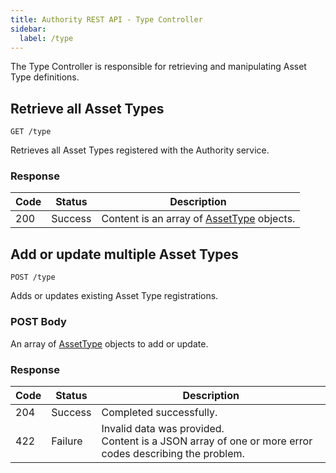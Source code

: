 ```yaml
---
title: Authority REST API - Type Controller
sidebar:
  label: /type
---
```


The Type Controller is responsible for retrieving and manipulating Asset Type definitions.

## Retrieve all Asset Types

`GET /type`

Retrieves all Asset Types registered with the Authority service.

### Response

| Code | Status  | Description |
|------|---------|-------------|
| 200  | Success | Content is an array of [AssetType](../../proto/authority/#assettype) objects. |

## Add or update multiple Asset Types

`POST /type`

Adds or updates existing Asset Type registrations.

### POST Body

An array of [AssetType](../../proto/authority/#assettype) objects to add or update.

### Response

| Code | Status  | Description |
|------|---------|-------------|
| 204  | Success | Completed successfully. |
| 422  | Failure | Invalid data was provided.<br>Content is a JSON array of one or more error codes describing the problem. |
